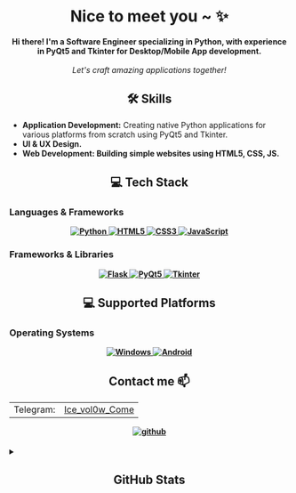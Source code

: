 <h1 align="center">Nice to meet you ~ ✨</h1>

<p align="center">
  <b>Hi there! I'm a Software Engineer specializing in Python, with experience in PyQt5 and Tkinter for Desktop/Mobile App development.</b><br><br>
  <i>Let's craft amazing applications together!</i><br>
</p>

<h2 align="center">🛠️ Skills</h2>

<ul>
  <li><b>Application Development:</b> Creating native Python applications for various platforms from scratch using PyQt5 and Tkinter.</li>
  <li><b>UI & UX Design.</li>
  <li><b>Web Development:</b> Building simple websites using HTML5, CSS, JS.</li>
</ul>

<h2 align="center">💻 Tech Stack</h2>

### Languages & Frameworks
<p align="center">
  <a href="https://github.com/Seredyon">
    <img src="https://img.shields.io/badge/python-black?style=for-the-badge&logo=python" alt="Python">
  </a>
  <a href="https://github.com/Seredyon">
    <img src="https://img.shields.io/badge/html5-black?style=for-the-badge&logo=html5" alt="HTML5">
  </a>
  <a href="https://github.com/Seredyon">
    <img src="https://img.shields.io/badge/css3-black?style=for-the-badge&logo=css3" alt="CSS3">
  </a>
  <a href="https://github.com/Seredyon">
    <img src="https://img.shields.io/badge/javascript-black?style=for-the-badge&logo=javascript" alt="JavaScript">
  </a>
</p>

### Frameworks & Libraries
<p align="center">
  <a href="https://github.com/Seredyon">
    <img src="https://img.shields.io/badge/flask-black?style=for-the-badge&logo=flask" alt="Flask">
  </a>
  <a href="https://github.com/Seredyon">
    <img src="https://img.shields.io/badge/pyqt5-black?style=for-the-badge&logo=qt" alt="PyQt5">
  </a>
  <a href="https://github.com/Seredyon">
    <img src="https://img.shields.io/badge/tkinter-black?style=for-the-badge&logo=python" alt="Tkinter">
  </a>
</p>

<h2 align="center">💻 Supported Platforms</h2>

### Operating Systems
<p align="center">
  <a href="https://github.com/Seredyon">
    <img src="https://img.shields.io/badge/Windows-black?style=for-the-badge&logo=Windows" alt="Windows">
  </a>
  <a href="https://github.com/Seredyon">
    <img src="https://img.shields.io/badge/Android-black?style=for-the-badge&logo=android" alt="Android">
  </a>
</p>

<h2 align="center">Contact me 📫</h2>

<table align="center">
  <tr>
    <td>Telegram:</td>
    <td><a href="https://t.me/Ice_vol0w_Come">Ice_vol0w_Come</a></td>
  </tr>
</table>

<p align="center">
  <a href="https://github.com/Seredyon" target="_blank">
    <img src="https://img.shields.io/badge/github-%2324292e.svg?&style=for-the-badge&logo=github&logoColor=white" alt="github" style="margin-bottom: 5px;" />
  </a>
</p>

<details>
  <summary><h2 align="center">GitHub Stats</h2></summary>
  <p align="center">
    <a href="https://github.com/Seredyon">
      <img src="http://github-profile-summary-cards.vercel.app/api/cards/profile-details?username=Seredyon&theme=transparent" />
    </a>
    <a href="https://github.com/Seredyon">
      <img src="https://github-readme-streak-stats.herokuapp.com/?user=Seredyon&hide_border=true&card_width=338&theme=transparent" />
    </a>
    <a href="https://github.com/Seredyon">
      <img src="http://github-profile-summary-cards.vercel.app/api/cards/stats?username=Seredyon&theme=transparent" />
    </a>
  </p>
</details>

